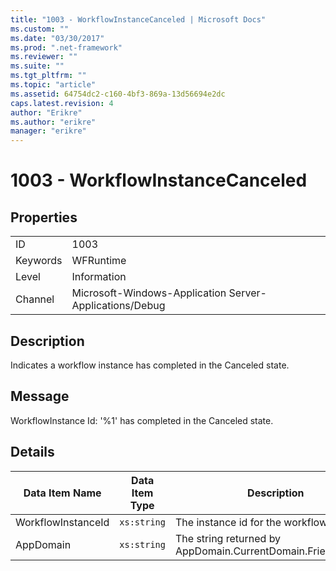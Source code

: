 ```yaml
---
title: "1003 - WorkflowInstanceCanceled | Microsoft Docs"
ms.custom: ""
ms.date: "03/30/2017"
ms.prod: ".net-framework"
ms.reviewer: ""
ms.suite: ""
ms.tgt_pltfrm: ""
ms.topic: "article"
ms.assetid: 64754dc2-c160-4bf3-869a-13d56694e2dc
caps.latest.revision: 4
author: "Erikre"
ms.author: "erikre"
manager: "erikre"
---
```

# 1003 - WorkflowInstanceCanceled
## Properties  
  
|||  
|-|-|  
|ID|1003|  
|Keywords|WFRuntime|  
|Level|Information|  
|Channel|Microsoft-Windows-Application Server-Applications/Debug|  
  
## Description  
 Indicates a workflow instance has completed in the Canceled state.  
  
## Message  
 WorkflowInstance Id: '%1' has completed in the Canceled state.  
  
## Details  
  
|Data Item Name|Data Item Type|Description|  
|--------------------|--------------------|-----------------|  
|WorkflowInstanceId|`xs:string`|The instance id for the workflow|  
|AppDomain|`xs:string`|The string returned by AppDomain.CurrentDomain.FriendlyName.|